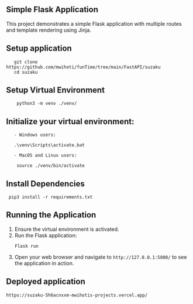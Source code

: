  ## Simple Flask Application
  This project demonstrates a simple Flask application with multiple routes and template rendering using Jinja.

## Setup application
```
   git clone https://github.com/mwihoti/funTime/tree/main/FastAPI/suzaku
   cd suzaku
```
## Setup Virtual Environment
```
    python3 -m venv ./venv/
```
## Initialize your virtual environment:
```
   - Windows users: 
```
```
   .\venv\Scripts\activate.bat
```
```
   - MacOS and Linux users:
```
```
    source ./venv/bin/activate
```
## Install Dependencies
```
 pip3 install -r requirements.txt
```


## Running the Application
  1. Ensure the virtual environment is activated.
  2. Run the Flask application:
        ```
        Flask run
        ```
  3. Open your web browser and navigate to `http://127.0.0.1:5000/` to see the application in action.

    

## Deployed application
    https://suzaku-5h6acnxxm-mwihotis-projects.vercel.app/

